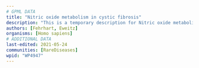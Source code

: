 ```yaml
---
# GPML DATA
title: "Nitric oxide metabolism in cystic fibrosis"
description: "This is a temporary description for Nitric oxide metabolism in cystic fibrosis"
authors: [Fehrhart, Eweitz]
organisms: [Homo sapiens]
# ADDITIONAL DATA
last-edited: 2021-05-24
communities: [RareDiseases]
wpid: "WP4947"
---
```

